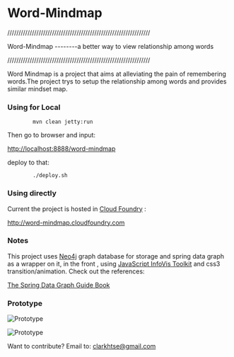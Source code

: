 

# Word-Mindmap

////////////////////////////////////////////////////////////////
   
  Word-Mindmap --------a better way to view relationship among words

////////////////////////////////////////////////////////////////

Word Mindmap is a project that aims at alleviating the pain of 
remembering words.The project trys to setup the relationship among
words and provides similar mindset map.

### Using for Local

		    mvn clean jetty:run

Then go to browser and input:

<http://localhost:8888/word-mindmap>

deploy to that:

            ./deploy.sh

### Using directly

Current the project is hosted in [Cloud Foundry](http://www.cloudfoundry.com/) :

<http://word-mindmap.cloudfoundry.com>

### Notes
This project uses [Neo4j](http://neo4j.org/) graph database for storage and spring data graph as a wrapper on it, in the front , using [JavaScript InfoVis Toolkit](http://thejit.org/) and css3 transition/animation. 
Check out the references:

[The Spring Data Graph Guide Book](http://static.springsource.org/spring-data/data-graph/docs/current/reference/html/)


### Prototype

![Prototype](https://lh4.googleusercontent.com/-rkKT0y3b_P8/Td4Qdv5b6DI/AAAAAAAAAeA/IRE_Nr_3WUA/s640/2011-05-26_16-31-58_281.jpg "Optional title")

![Prototype](http://farm3.static.flickr.com/2137/5733798656_32847e94a6.jpg "Optional title")

Want to contribute? Email to: clarkhtse@gmail.com